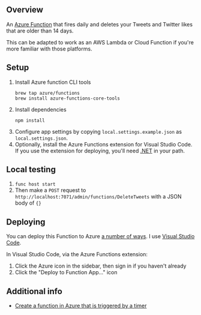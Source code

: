 ## Overview

An [Azure Function](https://docs.microsoft.com/en-us/azure/azure-functions/functions-overview) that fires daily and deletes your Tweets and Twitter likes that are older than 14 days.

This can be adapted to work as an AWS Lambda or Cloud Function if you're more familiar with those platforms.

## Setup

1. Install Azure function CLI tools
    ```
    brew tap azure/functions
    brew install azure-functions-core-tools
    ```
1. Install dependencies
    ```
    npm install
    ```
1. Configure app settings by copying `local.settings.example.json` as `local.settings.json`.
1. Optionally, install the Azure Functions extension for Visual Studio Code. If you use the extension for deploying, you'll need [.NET](https://dotnet.microsoft.com/download) in your path.

## Local testing

1. `func host start`
1. Then make a `POST` request to `http://localhost:7071/admin/functions/DeleteTweets` with a JSON body of `{}`

## Deploying

You can deploy this Function to Azure [a number of ways](https://docs.microsoft.com/en-us/azure/azure-functions/deployment-zip-push). I use [Visual Studio Code](https://docs.microsoft.com/en-us/azure/azure-functions/functions-create-first-function-vs-code).

In Visual Studio Code, via the Azure Functions extension:

1. Click the Azure icon in the sidebar, then sign in if you haven't already
1. Click the "Deploy to Function App..." icon

## Additional info

- [Create a function in Azure that is triggered by a timer](https://docs.microsoft.com/en-us/azure/azure-functions/functions-create-scheduled-function)